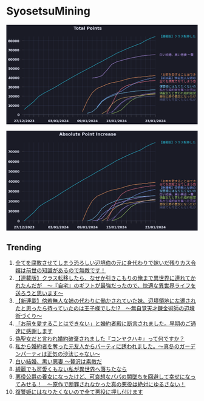 # SyosetsuMining


![](https://raw.githubusercontent.com/exc4l/SyosetsuMining/main/plots/point_trend.png)

![](https://raw.githubusercontent.com/exc4l/SyosetsuMining/main/plots/point_increase.png)


## Trending

1. [全てを腐敗させてしまう恐ろしい辺境伯の元に身代わりで嫁いだ残りカス令嬢は前世の知識があるので無敵です！](https://ncode.syosetu.com/n0902ip/)
2. [【連載版】クラス転移したら、なぜか引きこもりの俺まで異世界に連れてかれたんだが　～『自宅』のギフトが最強だったので、快適な異世界ライフを送ろうと思います～](https://ncode.syosetu.com/n3960io/)
3. [【新連載】傍若無人な姉の代わりに働かされていた妹、辺境領地に左遷されたと思ったら待っていたのは王子様でした!?　～無自覚天才錬金術師の辺境街づくり～](https://ncode.syosetu.com/n0091ip/)
4. [「お前を愛することはできない」と婚約者殿に断言されました。早期のご通達に感謝します](https://ncode.syosetu.com/n8992io/)
5. [偽聖女だと言われ婚約破棄されました『コンヤクハキ』って何ですか？](https://ncode.syosetu.com/n8312io/)
6. [私から婚約者を奪った元友人からパーティに誘われました。～真冬のガーデンパーティは正気の沙汰じゃない～](https://ncode.syosetu.com/n1211ip/)
7. [白い結婚、黒い悪妻 〜贅沢は素敵だ](https://ncode.syosetu.com/n7720id/)
8. [綺麗でも可愛くもない私が異世界へ落ちたなら](https://ncode.syosetu.com/n0499ip/)
9. [悪役公爵の養女になったけど、可哀想なパパの闇墜ちを回避して幸せになってみせる！　～原作で断罪されなかった真の悪役は絶対にゆるさない！](https://ncode.syosetu.com/n0209ip/)
10. [復讐姫にはなりたくないので全て悪役に押し付けます](https://ncode.syosetu.com/n5872io/)
